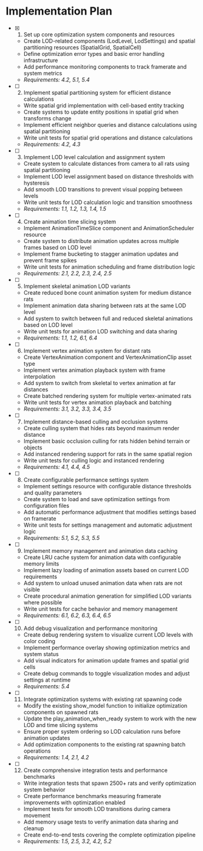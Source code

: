 # Implementation Plan

- [x] 1. Set up core optimization system components and resources





  - Create LOD-related components (LodLevel, LodSettings) and spatial partitioning resources (SpatialGrid, SpatialCell)
  - Define optimization error types and basic error handling infrastructure
  - Add performance monitoring components to track framerate and system metrics
  - _Requirements: 4.2, 5.1, 5.4_

- [ ] 2. Implement spatial partitioning system for efficient distance calculations














  - Write spatial grid implementation with cell-based entity tracking
  - Create systems to update entity positions in spatial grid when transforms change
  - Implement efficient neighbor queries and distance calculations using spatial partitioning
  - Write unit tests for spatial grid operations and distance calculations
  - _Requirements: 4.2, 4.3_

- [ ] 3. Implement LOD level calculation and assignment system
  - Create system to calculate distances from camera to all rats using spatial partitioning
  - Implement LOD level assignment based on distance thresholds with hysteresis
  - Add smooth LOD transitions to prevent visual popping between levels
  - Write unit tests for LOD calculation logic and transition smoothness
  - _Requirements: 1.1, 1.2, 1.3, 1.4, 1.5_

- [ ] 4. Create animation time slicing system
  - Implement AnimationTimeSlice component and AnimationScheduler resource
  - Create system to distribute animation updates across multiple frames based on LOD level
  - Implement frame bucketing to stagger animation updates and prevent frame spikes
  - Write unit tests for animation scheduling and frame distribution logic
  - _Requirements: 2.1, 2.2, 2.3, 2.4, 2.5_

- [ ] 5. Implement skeletal animation LOD variants
  - Create reduced bone count animation system for medium distance rats
  - Implement animation data sharing between rats at the same LOD level
  - Add system to switch between full and reduced skeletal animations based on LOD level
  - Write unit tests for animation LOD switching and data sharing
  - _Requirements: 1.1, 1.2, 6.1, 6.4_

- [ ] 6. Implement vertex animation system for distant rats
  - Create VertexAnimation component and VertexAnimationClip asset type
  - Implement vertex animation playback system with frame interpolation
  - Add system to switch from skeletal to vertex animation at far distances
  - Create batched rendering system for multiple vertex-animated rats
  - Write unit tests for vertex animation playback and batching
  - _Requirements: 3.1, 3.2, 3.3, 3.4, 3.5_

- [ ] 7. Implement distance-based culling and occlusion systems
  - Create culling system that hides rats beyond maximum render distance
  - Implement basic occlusion culling for rats hidden behind terrain or objects
  - Add instanced rendering support for rats in the same spatial region
  - Write unit tests for culling logic and instanced rendering
  - _Requirements: 4.1, 4.4, 4.5_

- [ ] 8. Create configurable performance settings system
  - Implement settings resource with configurable distance thresholds and quality parameters
  - Create system to load and save optimization settings from configuration files
  - Add automatic performance adjustment that modifies settings based on framerate
  - Write unit tests for settings management and automatic adjustment logic
  - _Requirements: 5.1, 5.2, 5.3, 5.5_

- [ ] 9. Implement memory management and animation data caching
  - Create LRU cache system for animation data with configurable memory limits
  - Implement lazy loading of animation assets based on current LOD requirements
  - Add system to unload unused animation data when rats are not visible
  - Create procedural animation generation for simplified LOD variants where possible
  - Write unit tests for cache behavior and memory management
  - _Requirements: 6.1, 6.2, 6.3, 6.4, 6.5_

- [ ] 10. Add debug visualization and performance monitoring
  - Create debug rendering system to visualize current LOD levels with color coding
  - Implement performance overlay showing optimization metrics and system status
  - Add visual indicators for animation update frames and spatial grid cells
  - Create debug commands to toggle visualization modes and adjust settings at runtime
  - _Requirements: 5.4_

- [ ] 11. Integrate optimization systems with existing rat spawning code
  - Modify the existing show_model function to initialize optimization components on spawned rats
  - Update the play_animation_when_ready system to work with the new LOD and time slicing systems
  - Ensure proper system ordering so LOD calculation runs before animation updates
  - Add optimization components to the existing rat spawning batch operations
  - _Requirements: 1.4, 2.1, 4.2_

- [ ] 12. Create comprehensive integration tests and performance benchmarks
  - Write integration tests that spawn 2500+ rats and verify optimization system behavior
  - Create performance benchmarks measuring framerate improvements with optimization enabled
  - Implement tests for smooth LOD transitions during camera movement
  - Add memory usage tests to verify animation data sharing and cleanup
  - Create end-to-end tests covering the complete optimization pipeline
  - _Requirements: 1.5, 2.5, 3.2, 4.2, 5.2_